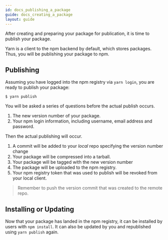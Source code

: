 ```yaml
---
id: docs_publishing_a_package
guide: docs_creating_a_package
layout: guide
---
```


After creating and preparing your package for publication, it is time to publish your package.

Yarn is a client to the npm backend by default, which stores packages. Thus, you will be publishing your package to npm.

## Publishing

Assuming you have logged into the npm registry via `yarn login`, you are ready to publish your package:

```
$ yarn publish
```

You will be asked a series of questions before the actual publish occurs.

1. The new version number of your package.
1. Your npm login information, including username, email address and password.

Then the actual publishing will occur.

1. A commit will be added to your *local* repo specifying the version number change
1. Your package will be compressed into a tarball.
1. Your package will be tagged with the new version number
1. The package will be uploaded to the npm registry.
1. Your npm registry token that was used to publish will be revoked from your local client.

> Remember to push the version commit that was created to the remote repo.

## Installing or Updating

Now that your package has landed in the npm registry, it can be installed by users with `npm install`. It can also be updated by you and republished using `yarn publish` again.
